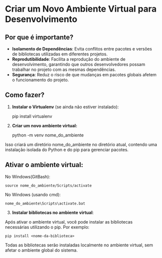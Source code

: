 # Criar um Novo Ambiente Virtual para Desenvolvimento

## Por que é importante?

- **Isolamento de Dependências**: Evita conflitos entre pacotes e versões de bibliotecas utilizadas em diferentes projetos.
- **Reprodutibilidade**: Facilita a reprodução do ambiente de desenvolvimento, garantindo que outros desenvolvedores possam trabalhar no projeto com as mesmas dependências.
- **Segurança**: Reduz o risco de que mudanças em pacotes globais afetem o funcionamento do projeto.

## Como fazer?

1. **Instalar o Virtualenv** (se ainda não estiver instalado):

	pip install virtualenv


2. **Criar um novo ambiente virtual:**


	python -m venv nome_do_ambiente

Isso criará um diretório nome_do_ambiente no diretório atual, contendo uma instalação isolada do Python e do pip para gerenciar pacotes.

## Ativar o ambiente virtual:

No Windows(GitBash):

	source nome_do_ambiente/Scripts/activate

No Windows (usando cmd):



	nome_do_ambiente\Scripts\activate.bat



3. **Instalar bibliotecas no ambiente virtual**:

Após ativar o ambiente virtual, você pode instalar as bibliotecas necessárias utilizando o pip. Por exemplo:


	pip install <nome-da-biblioteca>


Todas as bibliotecas serão instaladas localmente no ambiente virtual, sem afetar o ambiente global do sistema.
